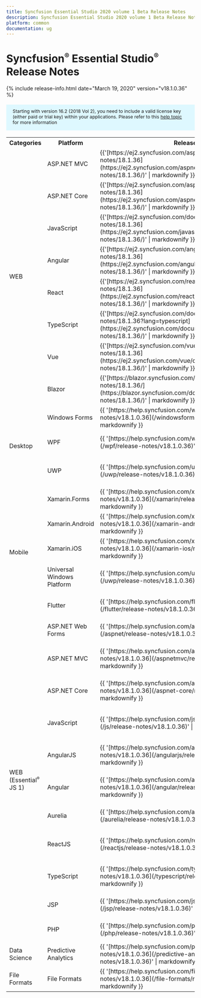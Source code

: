 ```yaml
---
title: Syncfusion Essential Studio 2020 volume 1 Beta Release Notes  
description: Syncfusion Essential Studio 2020 volume 1 Beta Release Notes  
platform: common
documentation: ug
---
```


# Syncfusion<sup style="font-size:70%">&reg;</sup> Essential Studio<sup style="font-size:70%">&reg;</sup>  Release Notes  

{% include release-info.html date="March 19, 2020"   version="v18.1.0.36" %} 

<style>
#license {
    font-size: .88em!important;
margin-top: 1.5em;     margin-bottom: 1.5em;
    background-color: #def8ff;
    padding: 10px 17px 14px;
}
</style>

<div id="license">
Starting with version 16.2 (2018 Vol 2), you need to include a valid license key (either paid or trial key) within your applications. 
Please refer to this <a href="/common/essential-studio/licensing/license-key">help topic</a> for more information 
</div>



<table>
<tr>
<th>
Categories</th><th>
Platform</th><th>
Release Notes</th><th>
Read Me</th></tr>
<tr>
<td rowspan="8">
WEB 
</td>
<td>
ASP.NET MVC
</td>
<td>{{'[https://ej2.syncfusion.com/aspnetmvc/documentation/release-notes/18.1.36](https://ej2.syncfusion.com/aspnetmvc/documentation/release-notes/18.1.36/)' | markdownify }}
</td>
<td>{{'[http://files2.syncfusion.com/Installs/v18.1.0.36/ReadMe/web/ASPMVC.html](http://files2.syncfusion.com/Installs/v18.1.0.36/ReadMe/web/ASPMVC.html)' | markdownify }}
</td>
</tr>
<tr>
<td>
ASP.NET Core	
</td>
<td>{{'[https://ej2.syncfusion.com/aspnetcore/documentation/release-notes/18.1.36](https://ej2.syncfusion.com/aspnetcore/documentation/release-notes/18.1.36/)' | markdownify }}
</td>
<td>{{'[http://files2.syncfusion.com/Installs/v18.1.0.36/ReadMe/web/ASPNETCORE.html](http://files2.syncfusion.com/Installs/v18.1.0.36/ReadMe/web/ASPNETCORE.html)' | markdownify }}
</td>
</tr>
<tr>
<td>
JavaScript
</td>
<td>{{'[https://ej2.syncfusion.com/documentation/release-notes/18.1.36](https://ej2.syncfusion.com/javascript/documentation/release-notes/18.1.36/)' | markdownify }}
</td>
<td>{{'[http://files2.syncfusion.com/Installs/v18.1.0.36/ReadMe/web/JavaScript.html](http://files2.syncfusion.com/Installs/v18.1.0.36/ReadMe/web/JavaScript.html)' | markdownify }}
</td>
</tr>
<tr>
<td>
Angular
</td>
<td>{{'[https://ej2.syncfusion.com/angular/documentation/release-notes/18.1.36](https://ej2.syncfusion.com/angular/documentation/release-notes/18.1.36/)' | markdownify }}
</td>
<td>{{'[http://files2.syncfusion.com/Installs/v18.1.0.36/ReadMe/web/Angular.html](http://files2.syncfusion.com/Installs/v18.1.0.36/ReadMe/web/Angular.html)' | markdownify }}
</td>
</tr>
<tr>
<td>
React
</td>
<td>{{'[https://ej2.syncfusion.com/react/documentation/release-notes/18.1.36](https://ej2.syncfusion.com/react/documentation/release-notes/18.1.36/)' | markdownify }}
</td>
<td>{{'[http://files2.syncfusion.com/Installs/v18.1.0.36/ReadMe/web/React.html](http://files2.syncfusion.com/Installs/v18.1.0.36/ReadMe/web/React.html)' | markdownify }}
</td>
</tr>
<tr>
<td>
TypeScript
</td>
<td>{{'[https://ej2.syncfusion.com/documentation/release-notes/18.1.36?lang=typescript](https://ej2.syncfusion.com/documentation/release-notes/18.1.36/)' | markdownify }}
</td>
<td>{{'[http://files2.syncfusion.com/Installs/v18.1.0.36/ReadMe/web/TypeScript.html](http://files2.syncfusion.com/Installs/v18.1.0.36/ReadMe/web/TypeScript.html)' | markdownify }}
</td>
</tr>
<tr>
<td>
Vue
</td>
<td>{{'[https://ej2.syncfusion.com/vue/documentation/release-notes/18.1.36](https://ej2.syncfusion.com/vue/documentation/release-notes/18.1.36/)' | markdownify }}
</td>
<td>{{'[http://files2.syncfusion.com/Installs/v18.1.0.36/ReadMe/web/Vue.html](http://files2.syncfusion.com/Installs/v18.1.0.36/ReadMe/web/Vue.html)' | markdownify }}
</td>
</tr>
<tr>
<td>
Blazor
</td>
<td>{{'[https://blazor.syncfusion.com/documentation/release-notes/18.1.36/](https://blazor.syncfusion.com/documentation/release-notes/18.1.36/)' | markdownify }}
</td>
<td>{{'[http://files2.syncfusion.com/Installs/v18.1.0.36/ReadMe/web/Blazor.html](http://files2.syncfusion.com/Installs/v18.1.0.36/ReadMe/web/Blazor.html)' | markdownify }}
</td>
</tr>
<tr>
<td rowspan="3">
Desktop
</td>
<td>
Windows Forms
</td>
<td>{{ '[https://help.syncfusion.com/windowsforms/release-notes/v18.1.0.36](/windowsforms/release-notes/v18.1.0.36)' | markdownify }}
</td>
<td>{{ '[http://files2.syncfusion.com/Installs/v18.1.0.36/ReadMe/WindowsForms.html](http://files2.syncfusion.com/Installs/v18.1.0.36/ReadMe/WindowsForms.html)' | markdownify }}
</td>
</tr>
<tr>
<td>
WPF
</td>
<td>{{ '[https://help.syncfusion.com/wpf/release-notes/v18.1.0.36](/wpf/release-notes/v18.1.0.36)' | markdownify }}
</td>
<td>{{ '[http://files2.syncfusion.com/Installs/v18.1.0.36/ReadMe/WPF.html](http://files2.syncfusion.com/Installs/v18.1.0.36/ReadMe/WPF.html)' | markdownify }}
</td>
</tr>
<tr>
<td>
UWP
</td>
<td>{{ '[https://help.syncfusion.com/uwp/release-notes/v18.1.0.36](/uwp/release-notes/v18.1.0.36)' | markdownify }}
</td>
<td>{{ '[http://files2.syncfusion.com/Installs/v18.1.0.36/ReadMe/UniversalWindows.html](http://files2.syncfusion.com/Installs/v18.1.0.36/ReadMe/UniversalWindows.html)' | markdownify }}
</td>
</tr>
<tr>
<td rowspan="5">
Mobile
</td>
<td>
Xamarin.Forms
</td>
<td>{{ '[https://help.syncfusion.com/xamarin/release-notes/v18.1.0.36](/xamarin/release-notes/v18.1.0.36)' | markdownify }}
</td>
<td>{{ '[http://files2.syncfusion.com/Installs/v18.1.0.36/ReadMe/Xamarin_Forms.html](http://files2.syncfusion.com/Installs/v18.1.0.36/ReadMe/Xamarin_Forms.html)' | markdownify }}
</td>
</tr>
<tr>
<td>
Xamarin.Android
</td>
<td>{{ '[https://help.syncfusion.com/xamarin-android/release-notes/v18.1.0.36](/xamarin-android/release-notes/v18.1.0.36)' | markdownify }}
</td>
<td>{{ '[http://files2.syncfusion.com/Installs/v18.1.0.36/ReadMe/Xamarin_Forms.html](http://files2.syncfusion.com/Installs/v18.1.0.36/ReadMe/Xamarin_Forms.html)' | markdownify }}
</td>
</tr>
<tr>
<td>
Xamarin.iOS
</td>
<td>{{ '[https://help.syncfusion.com/xamarin-ios/release-notes/v18.1.0.36](/xamarin-ios/release-notes/v18.1.0.36)' | markdownify }}
</td>
<td>{{ '[http://files2.syncfusion.com/Installs/v18.1.0.36/ReadMe/Xamarin_Forms.html](http://files2.syncfusion.com/Installs/v18.1.0.36/ReadMe/Xamarin_Forms.html)' | markdownify }}
</td>
</tr>
<tr>
<td>
Universal Windows Platform
</td>
<td>{{ '[https://help.syncfusion.com/uwp/release-notes/v18.1.0.36](/uwp/release-notes/v18.1.0.36)' | markdownify }}
</td>
<td>{{ '[http://files2.syncfusion.com/Installs/v18.1.0.36/ReadMe/UniversalWindows.html](http://files2.syncfusion.com/Installs/v18.1.0.36/ReadMe/UniversalWindows.html)' | markdownify }}
</td>
</tr>
<tr>
<td>
Flutter
</td>
<td>{{ '[https://help.syncfusion.com/flutter/release-notes/v18.1.0.36](/flutter/release-notes/v18.1.0.36)' | markdownify }}
</td>
<td>{{ '[http://files2.syncfusion.com/Installs/v18.1.0.36/ReadMe/Flutter.html](http://files2.syncfusion.com/Installs/v18.1.0.36/ReadMe/Flutter.html)' | markdownify }}
</td>
</tr>
<tr>
<td rowspan="11">
WEB (Essential<sup style="font-size:70%">&reg;</sup> JS 1)
</td>
<td>
ASP.NET Web Forms
</td>
<td>{{ '[https://help.syncfusion.com/aspnet/release-notes/v18.1.0.36](/aspnet/release-notes/v18.1.0.36)' | markdownify }}
</td>
<td>{{ '[http://files2.syncfusion.com/Installs/v18.1.0.36/ReadMe/essential-js1/ASP.html](http://files2.syncfusion.com/Installs/v18.1.0.36/ReadMe/essential-js1/ASP.html)' | markdownify }}
</td>
</tr>
<tr>
<td>
ASP.NET MVC
</td>
<td>{{ '[https://help.syncfusion.com/aspnetmvc/release-notes/v18.1.0.36](/aspnetmvc/release-notes/v18.1.0.36)' | markdownify }}
</td>
<td>{{ '[http://files2.syncfusion.com/Installs/v18.1.0.36/ReadMe/essential-js1/ASPMVC.html](http://files2.syncfusion.com/Installs/v18.1.0.36/ReadMe/essential-js1/ASPMVC.html)' | markdownify }}
</td>
</tr>
<tr>
<td>
ASP.NET Core
</td>
<td>{{ '[https://help.syncfusion.com/aspnet-core/release-notes/v18.1.0.36](/aspnet-core/release-notes/v18.1.0.36)' | markdownify }}
</td>
<td>
{{ '[http://files2.syncfusion.com/Installs/v18.1.0.36/ReadMe/essential-js1/ASPNETCORE.html](http://files2.syncfusion.com/Installs/v18.1.0.36/ReadMe/essential-js1/ASPNETCORE.html)' | markdownify }}
</td>
</tr>
<tr>
<td>
JavaScript
</td>
<td>{{ '[https://help.syncfusion.com/js/release-notes/v18.1.0.36](/js/release-notes/v18.1.0.36)' | markdownify }}
</td>
<td>{{ '[http://files2.syncfusion.com/Installs/v18.1.0.36/ReadMe/essential-js1/JavaScript.html](http://files2.syncfusion.com/Installs/v18.1.0.36/ReadMe/essential-js1/JavaScript.html)' | markdownify }}
</td>
</tr>
<tr>
<td>
AngularJS
</td>
<td>{{ '[https://help.syncfusion.com/angularjs/release-notes/v18.1.0.36](/angularjs/release-notes/v18.1.0.36)' | markdownify }}
</td>
<td>{{ '[http://files2.syncfusion.com/Installs/v18.1.0.36/ReadMe/essential-js1/AngularJS.html](http://files2.syncfusion.com/Installs/v18.1.0.36/ReadMe/essential-js1/AngularJS.html)' | markdownify }}
</td>
</tr>
<tr>
<td>
Angular
</td>
<td>{{ '[https://help.syncfusion.com/angular/release-notes/v18.1.0.36](/angular/release-notes/v18.1.0.36)' | markdownify }}
</td>
<td>{{ '[http://files2.syncfusion.com/Installs/v18.1.0.36/ReadMe/essential-js1/Angular.html](http://files2.syncfusion.com/Installs/v18.1.0.36/ReadMe/essential-js1/Angular.html)' | markdownify }}
</td>
</tr>
<tr>
<td>
Aurelia
</td>
<td>{{ '[https://help.syncfusion.com/aurelia/release-notes/v18.1.0.36](/aurelia/release-notes/v18.1.0.36)' | markdownify }}
</td>
<td>{{ '[http://files2.syncfusion.com/Installs/v18.1.0.36/ReadMe/essential-js1/Aurelia.html](http://files2.syncfusion.com/Installs/v18.1.0.36/ReadMe/essential-js1/Aurelia.html)' | markdownify }}
</td>
</tr>
<tr>
<td>
ReactJS
</td>
<td>{{ '[https://help.syncfusion.com/reactjs/release-notes/v18.1.0.36](/reactjs/release-notes/v18.1.0.36)' | markdownify }}
</td>
<td>{{ '[http://files2.syncfusion.com/Installs/v18.1.0.36/ReadMe/essential-js1/ReactJS.html](http://files2.syncfusion.com/Installs/v18.1.0.36/ReadMe/essential-js1/ReactJS.html)' | markdownify }}
</td>
</tr>
<tr>
<td>
TypeScript
</td>
<td>{{ '[https://help.syncfusion.com/typescript/release-notes/v18.1.0.36](/typescript/release-notes/v18.1.0.36)' | markdownify }}
</td>
<td>{{ '[http://files2.syncfusion.com/Installs/v18.1.0.36/ReadMe/essential-js1/TypeScript.html](http://files2.syncfusion.com/Installs/v18.1.0.36/ReadMe/essential-js1/TypeScript.html)' | markdownify }}
</td>
</tr>
<tr>
<td>
JSP
</td>
<td>{{ '[https://help.syncfusion.com/jsp/release-notes/v18.1.0.36](/jsp/release-notes/v18.1.0.36)' | markdownify }}
</td>
<td>{{ '[http://files2.syncfusion.com/Installs/v18.1.0.36/ReadMe/essential-js1/JSP.html](http://files2.syncfusion.com/Installs/v18.1.0.36/ReadMe/essential-js1/JSP.html)' | markdownify }}
</td>
</tr>
<tr>
<td>
PHP
</td>
<td>{{ '[https://help.syncfusion.com/php/release-notes/v18.1.0.36](/php/release-notes/v18.1.0.36)' | markdownify }}
</td>
<td>{{ '[http://files2.syncfusion.com/Installs/v18.1.0.36/ReadMe/essential-js1/PHP.html](http://files2.syncfusion.com/Installs/v18.1.0.36/ReadMe/essential-js1/PHP.html)' | markdownify }}
</td>
</tr>
<tr>
<td>
Data Science
</td>
<td>
Predictive Analytics
</td>
<td>{{ '[https://help.syncfusion.com/predictive-analytics/release-notes/v18.1.0.36](/predictive-analytics/release-notes/v18.1.0.36)' | markdownify }}
</td>
<td>
</td>
</tr>
<tr>
<td>
File Formats
</td>
<td>
File Formats
</td>
<td>{{ '[https://help.syncfusion.com/file-formats/release-notes/v18.1.0.36](/file-formats/release-notes/v18.1.0.36)' | markdownify }}
</td>
<td>
</td>
</tr>
</table>